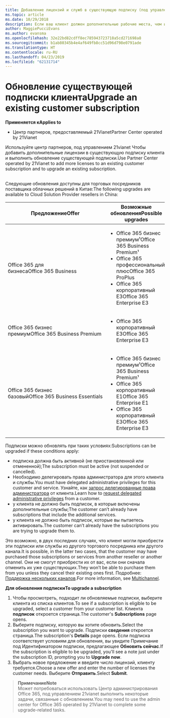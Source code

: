 ```yaml
---
title: Добавление лицензий и служб в существующую подписку (под управлением 21vianet центра партнеров)
ms.topic: article
ms.date: 10/29/2018
description: Если ваш клиент должен дополнительные рабочие места, чем их текущей подписки, которые предоставляются или другой версии с дополнительными службами, можно обновить подписку.
author: MaggiePucciEvans
ms.author: evansma
ms.openlocfilehash: 32e22bd82cdff8ec785943723718a5cd271698a8
ms.sourcegitcommit: b1ab80345b4e4af649fb8cc51d96d798e0791ade
ms.translationtype: HT
ms.contentlocale: ru-RU
ms.lasthandoff: 04/23/2019
ms.locfileid: "62131714"
---
```

# <a name="upgrade-an-existing-customer-subscription"></a><span data-ttu-id="2c15d-103">Обновление существующей подписки клиента</span><span class="sxs-lookup"><span data-stu-id="2c15d-103">Upgrade an existing customer subscription</span></span>

<span data-ttu-id="2c15d-104">**Применяется к**</span><span class="sxs-lookup"><span data-stu-id="2c15d-104">**Applies to**</span></span>

-   <span data-ttu-id="2c15d-105">Центр партнеров, предоставляемый 21Vianet</span><span class="sxs-lookup"><span data-stu-id="2c15d-105">Partner Center operated by 21Vianet</span></span>

<span data-ttu-id="2c15d-106">Используйте центр партнеров, под управлением 21vianet Чтобы добавить дополнительные лицензии в существующую подписку клиента и выполнить обновление существующей подписки.</span><span class="sxs-lookup"><span data-stu-id="2c15d-106">Use Partner Center operated by 21Vianet to add more licenses to an existing customer subscription and to upgrade an existing subscription.</span></span> 

## <a href="" id="upgradesubscription"></a>

<span data-ttu-id="2c15d-107">Следующие обновления доступны для торговых посредников поставщика облачных решений в Китае:</span><span class="sxs-lookup"><span data-stu-id="2c15d-107">The following upgrades are available to Cloud Solution Provider resellers in China:</span></span>

<table>
<colgroup>
<col width="50%" />
<col width="50%" />
</colgroup>
<thead>
<tr class="header">
<th><span data-ttu-id="2c15d-108">Предложение</span><span class="sxs-lookup"><span data-stu-id="2c15d-108">Offer</span></span></th>
<th><span data-ttu-id="2c15d-109">Возможные обновления</span><span class="sxs-lookup"><span data-stu-id="2c15d-109">Possible upgrades</span></span></th>
</tr>
</thead>
<tbody>
<tr class="odd">
<td><span data-ttu-id="2c15d-110">Office 365 для бизнеса</span><span class="sxs-lookup"><span data-stu-id="2c15d-110">Office 365 Business</span></span></td>
<td><ul>
<li><span data-ttu-id="2c15d-111">Office 365 бизнес премиум¹</span><span class="sxs-lookup"><span data-stu-id="2c15d-111">Office 365 Business Premium¹</span></span></li>
<li><span data-ttu-id="2c15d-112">Office 365 профессиональный плюс</span><span class="sxs-lookup"><span data-stu-id="2c15d-112">Office 365 ProPlus</span></span></li>
<li><span data-ttu-id="2c15d-113">Office 365 корпоративный E3</span><span class="sxs-lookup"><span data-stu-id="2c15d-113">Office 365 Enterprise E3</span></span></li>

</ul></td>
</tr>
<tr class="even">
<td><span data-ttu-id="2c15d-114">Office 365 бизнес премиум</span><span class="sxs-lookup"><span data-stu-id="2c15d-114">Office 365 Business Premium</span></span></td>
<td><ul>
<li><span data-ttu-id="2c15d-115">Office 365 корпоративный E3</span><span class="sxs-lookup"><span data-stu-id="2c15d-115">Office 365 Enterprise E3</span></span></li>

</ul></td>
</tr>
<tr class="odd">
<td><span data-ttu-id="2c15d-116">Office 365 бизнес базовый</span><span class="sxs-lookup"><span data-stu-id="2c15d-116">Office 365 Business Essentials</span></span></td>
<td><ul>
<li><span data-ttu-id="2c15d-117">Office 365 бизнес премиум¹</span><span class="sxs-lookup"><span data-stu-id="2c15d-117">Office 365 Business Premium¹</span></span></li>
<li><span data-ttu-id="2c15d-118">Office 365 корпоративный E1</span><span class="sxs-lookup"><span data-stu-id="2c15d-118">Office 365 Enterprise E1</span></span></li>
<li><span data-ttu-id="2c15d-119">Office 365 корпоративный E3</span><span class="sxs-lookup"><span data-stu-id="2c15d-119">Office 365 Enterprise E3</span></span></li>

</ul></td>
</tr>
</tbody>
</table>


<span data-ttu-id="2c15d-120">Подписки можно обновлять при таких условиях:</span><span class="sxs-lookup"><span data-stu-id="2c15d-120">Subscriptions can be upgraded if these conditions apply:</span></span>

-   <span data-ttu-id="2c15d-121">подписка должна быть активной (не приостановленной или отмененной);</span><span class="sxs-lookup"><span data-stu-id="2c15d-121">The subscription must be active (not suspended or cancelled).</span></span>
-   <span data-ttu-id="2c15d-122">Необходимо делегировать права администратора для этого клиента и службы.</span><span class="sxs-lookup"><span data-stu-id="2c15d-122">You must have delegated administrative privileges for this customer and service.</span></span> <span data-ttu-id="2c15d-123">Узнайте, как [запрос делегированные права администратора](request-a-relationship-with-a-customer.md) от клиента.</span><span class="sxs-lookup"><span data-stu-id="2c15d-123">Learn how to [request delegated administrative privileges](request-a-relationship-with-a-customer.md) from a customer.</span></span>
-   <span data-ttu-id="2c15d-124">у клиента не должно быть подписок, в которые включены дополнительные службы;</span><span class="sxs-lookup"><span data-stu-id="2c15d-124">The customer can’t already have subscriptions that include the additional services.</span></span>
-   <span data-ttu-id="2c15d-125">у клиента не должно быть подписок, которые вы пытаетесь активировать.</span><span class="sxs-lookup"><span data-stu-id="2c15d-125">The customer can’t already have the subscriptions you are trying to upgrade them to.</span></span>

<span data-ttu-id="2c15d-126">Это возможно, в двух последних случаях, что клиент могли приобрести эти подписки или службы из другого торгового посредника или другого канала.</span><span class="sxs-lookup"><span data-stu-id="2c15d-126">It is possible, in the latter two cases, that the customer may have purchased those subscriptions or services from another reseller or another channel.</span></span> <span data-ttu-id="2c15d-127">Они не смогут приобрести их от вас, если они сначала отменить их уже существующих.</span><span class="sxs-lookup"><span data-stu-id="2c15d-127">They won’t be able to purchase them from you unless they cancel their existing ones first.</span></span> <span data-ttu-id="2c15d-128">Подробнее: [Поддержка нескольких каналов](multichannel.md).</span><span class="sxs-lookup"><span data-stu-id="2c15d-128">For more information, see [Multichannel](multichannel.md).</span></span>

<span data-ttu-id="2c15d-129">**Для обновления подписки**</span><span class="sxs-lookup"><span data-stu-id="2c15d-129">**To upgrade a subscription**</span></span>

1.  <span data-ttu-id="2c15d-130">Чтобы просмотреть, подходит ли обновляемые подписки, выберите клиента из списка клиентов.</span><span class="sxs-lookup"><span data-stu-id="2c15d-130">To see if a subscription is eligible to be upgraded, select a customer from your customer list.</span></span> <span data-ttu-id="2c15d-131">Клиента **подписок** откроется страница.</span><span class="sxs-lookup"><span data-stu-id="2c15d-131">The customer's **Subscriptions** page opens.</span></span>
2.  <span data-ttu-id="2c15d-132">Выберите подписку, которую вы хотите обновить.</span><span class="sxs-lookup"><span data-stu-id="2c15d-132">Select the subscription you want to upgrade.</span></span> <span data-ttu-id="2c15d-133">Подписки **сведения** откроется страница.</span><span class="sxs-lookup"><span data-stu-id="2c15d-133">The subscription's **Details** page opens.</span></span> <span data-ttu-id="2c15d-134">Если подписка соответствует условиям для обновления, вы увидите Примечание под Идентификатором подписки, предлагающее **Обновить сейчас**.</span><span class="sxs-lookup"><span data-stu-id="2c15d-134">If the subscription is eligible to be upgraded, you'll see a note just under the subscription ID, prompting you to **Upgrade now**.</span></span>
3.  <span data-ttu-id="2c15d-135">Выбрать новое предложение и введите число лицензий, клиенту требуется.</span><span class="sxs-lookup"><span data-stu-id="2c15d-135">Choose a new offer and enter the number of licenses the customer needs.</span></span> <span data-ttu-id="2c15d-136">Выберите **Отправить**.</span><span class="sxs-lookup"><span data-stu-id="2c15d-136">Select **Submit**.</span></span>

><span data-ttu-id="2c15d-137">**Примечание**</span><span class="sxs-lookup"><span data-stu-id="2c15d-137">**Note**</span></span><br><span data-ttu-id="2c15d-138">Может потребоваться использовать Центр администрирования Office 365, под управлением 21vianet выполнить некоторые задачи, связанные с обновлением.</span><span class="sxs-lookup"><span data-stu-id="2c15d-138">You may need to use the admin center for Office 365 operated by 21Vianet to complete some upgrade-related tasks.</span></span>
